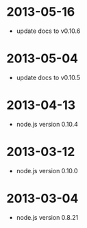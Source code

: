 2013-05-16
==================

 * update docs to  v0.10.6

2013-05-04
==================

 * update docs to  v0.10.5

2013-04-13
==================

 * node.js version 0.10.4

2013-03-12
==================

 * node.js version 0.10.0

2013-03-04
==================

 * node.js version 0.8.21